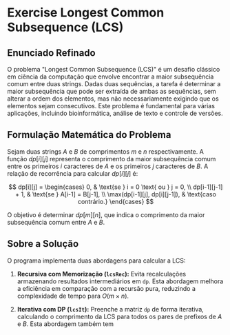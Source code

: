 # Exercise Longest Common Subsequence (LCS)

## Enunciado Refinado

O problema "Longest Common Subsequence (LCS)" é um desafio clássico em ciência da computação que envolve encontrar a maior subsequência comum entre duas strings. Dadas duas sequências, a tarefa é determinar a maior subsequência que pode ser extraída de ambas as sequências, sem alterar a ordem dos elementos, mas não necessariamente exigindo que os elementos sejam consecutivos. Este problema é fundamental para várias aplicações, incluindo bioinformática, análise de texto e controle de versões.

## Formulação Matemática do Problema

Sejam duas strings $A$ e $B$ de comprimentos $m$ e $n$ respectivamente. A função $dp[i][j]$ representa o comprimento da maior subsequência comum entre os primeiros $i$ caracteres de $A$ e os primeiros $j$ caracteres de $B$. A relação de recorrência para calcular $dp[i][j]$ é:

$$
dp[i][j] =
\begin{cases}
0, & \text{se } i = 0 \text{ ou } j = 0, \\
dp[i-1][j-1] + 1, & \text{se } A[i-1] = B[j-1], \\
\max(dp[i-1][j], dp[i][j-1]), & \text{caso contrário.}
\end{cases}
$$

O objetivo é determinar $dp[m][n]$, que indica o comprimento da maior subsequência comum entre $A$ e $B$.

## Sobre a Solução

O programa implementa duas abordagens para calcular a LCS:

1. **Recursiva com Memorização (`lcsRec`):** Evita recalculações armazenando resultados intermediários em `dp`. Esta abordagem melhora a eficiência em comparação com a recursão pura, reduzindo a complexidade de tempo para $O(m \times n)$.

2. **Iterativa com DP (`lcsIt`):** Preenche a matriz `dp` de forma iterativa, calculando o comprimento da LCS para todos os pares de prefixos de $A$ e $B$. Esta abordagem também tem